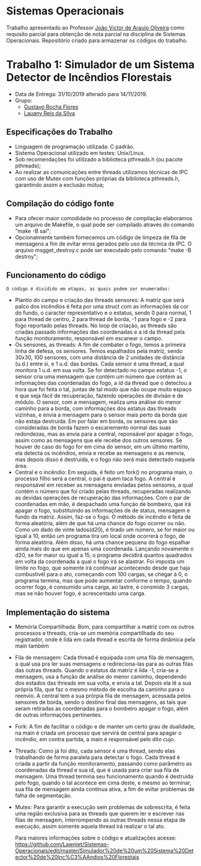 # Sistemas Operacionais
Trabalho apresentado ao Professor [João Victor de Araujo Oliveira](https://www.linkedin.com/in/jo%C3%A3o-victor-de-araujo-oliveira-7b06aaba/?originalSubdomain=br) como requisito parcial para obtenção de nota parcial na disciplina de Sistemas Operacionais. Repositório criado para armazenar os códigos do trabalho.

# Trabalho 1: Simulador de um Sistema Detector de Incêndios Florestais
 
- Data de Entrega: 31/10/2019 alterado para 14/11/2019.
- Grupo: 
  - [Gustavo Rocha Flores](https://github.com/Dekkard)
  - [Lauany Reis da Silva](https://github.com/Lawniet)
  
  
## Especificações do Trabalho
  
- Linguagem de programação utilizada: C padrão.
- Sistema Operacional utilizado em testes: Unix/Linux.
- Sob recomendações foi utiilzado a biblioteca pthreads.h (ou pacote pthreads);
- Ao realizar as comunicações entre threads utilizamos técnicas de IPC com uso de Mutex com funções próprias da biblioteca pthreads.h, garantindo assim a exclusão mútua;

## Compilação do código fonte

- Para ofecer maior comodidade no processo de compilação elaboramos um arquivo de Makefile, o qual pode ser compilado através do comando "make -B sai";
- Opcionalmente também fornecemos um código de limpeza de fila de mensagens a fim de evitar erros gerados pelo uso da técnica de IPC. O arquivo msgget_destroy.c pode ser executado pelo comando "make -B destroy";

## Funcionamento do código  

	O código é dividido em etapas, as quais podem ser enumeradas:
- Plantio do campo e criação das threads sensores:
	A matriz que será palco dos incêndios é feita por uma struct com as informações da cor do fundo, o caracter representativo e o estatus, sendo 0 para normal, 1 para thread de centro, 2 para thread de borda, -1 para fogo e -2 para fogo reportado pelas threads. No loop de criação, as threads são criadas passado informações das coordenadas e a id da thread pela função monitoramento, responsável em escanear o campo.
- Os sensores, as threads:
	A fim de combater o fogo, temos a primeira linha de defesa, os sensores. Temos espalhados pela matriz, sendo 30x30, 100 sensores, com uma distância de 2 unidades de distância (u.d.) entre si, e 1 u.d. das bordas. Cada sensor é uma thread, a qual monitora 1 u.d. em sua volta. Se for detectado no campo estatus -1, o sensor cria uma mensagem que contém um número que contém as informações das coordenadas do fogo, a id da thread que o detectou a hora que foi feita o tal, juntas de tal modo que não ocupe muito espaço e que seja fácil de recuperação, fazendo operações de divisão e de módulo. O sensor, com a mensagem, realiza uma análise do menor caminho para a borda, com informações dos estatus das threads vizinhas, e envia a mensagem para o sensor mais perto da borda que não estaja destruida. Em por falar em borda, os sensores que são consideradas de borda fazem o escanemento normal das suas redondezas, mas as envia para a central, reponsável por apagar o fogo, assim como as mensagens que ele recebe dos outros sensores. Se houver do caso do fogo for em cima do sensor, em um último martírio, ela detecta os incêndios, envia e recebe as mensagens e as reenvia, mas depois disso é destruida, e o fogo não será mais detectado naquela área.
- Central e o incêndio:
	Em seguida, é feito um fork() no programa main, o processo filho será a central, o pai é quem taca fogo. A central é responsável em receber as mensagens enviadas pelos sensores, a qual contém o número que foi criado pelas threads, recuperadas realizando as devidas operações de recuperação das informações. Com o par de coordenadas em mão, é despachado uma função de bombeiro, que irá apagar o fogo, substituindo as informações de de status, mensagem e fundo da matriz.
	Assim, faz-se o fogo. O método de incêndio é feita de forma aleatória, além de que há uma chance do fogo ocorrer ou não. Como um dado de vinte lados(d20), é tirado um número, se for maior ou igual a 10, então um programa tira um local onde ocorrerá o fogo, de forma aleatória. Além disso, há uma chance pequena do fogo espalhar ainda mais do que em apenas uma coordenada. Lançando novamente o d20, se for maior ou igual a 15, o programa decidirá quantos quadrados em volta da coordenada a qual o fogo irá se alastrar. Foi imposta um limite no fogo, que somente irá continuar acontecendo desde que haja combustivél para o ato, começando com 100 cargas, se chegar à 0, o programa termina, mas que pode aumentar conforme o tempo, quando ocorrer fogo, é consumido uma carga, ao lastre, é consmido 3 cargas, mas se não houver fogo, é acrescentado uma carga.
 
## Implementação do sistema

- Memória Compartilhada:
	Bom, para compartilhar a matriz com os outros processos e threads, cria-se um memória compartilhada do seu registrador, onde é lida em cada thread e escrita de forma dinâmica pela main também
- Fila de mensagem:
	Cada thread é equipada com uma fila de mensagem, a qual usa pra ler suas mensagens e redireciona-las para as outras filas das outras threads. Quando o estatus da matriz é lida -1, cria-se a mensagem, usa a função de análise do menor caminho, dependendo dos estados das threads em sua volta, e envia a tal. Depois ela lê a sua própria fila, que faz o mesmo método de escolha da caminho para o reenvio. A central tem a sua prórpia fila de mensagem, acessada pelos sensores de borda, sendo o destino final das mensagens, as tais que seram retiradas as coordenadas para o bombeiro apagar o fogo, além de outras informações pertinentes.
- Fork:
	A fim de facilitar o código e de manter um certo grau de dualidade, na main é criada um processo que servirá de central para apagar o incêndio, em contra partida, a main é responsável pelo dito cujo.
- Threads:
	Como já foi dito, cada sensor é uma thread, sendo elas trabalhando de forma paralela para detectar o fogo. Cada thread é criada a partir da função monitoramento, passando como parâmetro as coordenadas da thread e sua id, que é usada para criar sua fila de mensagem. Uma thread termina seu funcionamento quando é destruida pelo fogo, quando o tal acontece em cima deste, e mesmo ao terminar, sua fila de mensagem ainda continua ativa, a fim de evitar problemas de falha de segmentação.
- Mutex:
	Para garantir a execução sem problemas de sobrescrita, é feita uma região exclusiva para as threads que querem ler e escrever nas filas de mensagem, interrompendo as outras threads nessa etapa de execução, assim somente aquela thread irá realizar o tal ato.
	
	Para maiores informações sobre o código e atualizações acesse: https://github.com/Lawniet/Sistemas-Operacionais/edit/master/Simulador%20de%20um%20Sistema%20Detector%20de%20Inc%C3%AAndios%20Florestais
